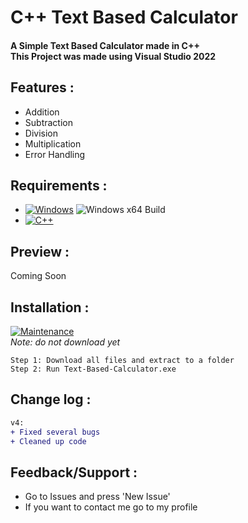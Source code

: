 <h1 align="left">C++ Text Based Calculator</h1>
<h4 align="left">A Simple Text Based Calculator made in C++<br>This Project was made using Visual Studio 2022</h4>


## Features :
- Addition<br>
- Subtraction<br>
- Division<br>
- Multiplication<br>
- Error Handling<br>


## Requirements :
- [![Windows](https://img.shields.io/badge/Platform-Windows-0078d7.svg?style=flat)](https://en.wikipedia.org/wiki/Microsoft_Windows) ![Windows x64 Build](https://img.shields.io/badge/Windows-x64-4CAF50.svg)
- [![C++](https://img.shields.io/badge/Language-C%2B%2B-%23f34b7d.svg?style=flat)](https://en.wikipedia.org/wiki/C%2B%2B)


## Preview :
Coming Soon


## Installation :
[![Maintenance](https://img.shields.io/badge/Maintained%3F-yes-green.svg)](https://GitHub.com/Naereen/StrapDown.js/graphs/commit-activity) <br> *Note: do not download yet*
```
Step 1: Download all files and extract to a folder
Step 2: Run Text-Based-Calculator.exe
```

## Change log :
```diff
v4:
+ Fixed several bugs
+ Cleaned up code
```

## Feedback/Support :
- Go to Issues and press 'New Issue'
- If you want to contact me go to my profile
